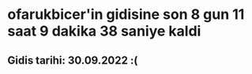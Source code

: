 # ofarukbicer'in gidisine son 8 gun 11 saat 9 dakika 38 saniye kaldi

## Gidis tarihi: 30.09.2022 :(